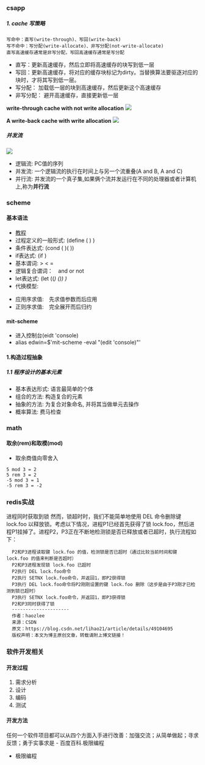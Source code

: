 ### csapp
##### 1. cache 写策略
    写命中：直写(write-through)、写回(write-back)
    写不命中：写分配(write-allocate)、非写分配(not-write-allocate)
    直写高速缓存通常是非写分配，写回高速缓存通常是写分配
- 直写：更新高速缓存，然后立即将高速缓存的块写到低一层
- 写回：更新高速缓存，将对应的缓存块标记为dirty。当替换算法要驱逐对应的块时，才将其写到低一层。
- 写分配： 加载低一层的块到高速缓存，然后更新这个高速缓存
- 非写分配： 避开高速缓存，直接更新低一层

**write-through cache with not write allocation**
![](assets/markdown-img-paste-20181011145745996.png)

**A write-back cache with write allocation**
![](assets/markdown-img-paste-20181011145752643.png)

##### 并发流

![](assets/markdown-img-paste-20181015154409113.png)

- 逻辑流: PC值的序列
- 并发流: 一个逻辑流的执行在时间上与另一个流重叠(A and B, A and C)
- 并行流: 并发流的一个真子集,如果俩个流并发运行在不同的处理器或者计算机上,称为**并行流**

### scheme
#### 基本语法
- [教程](https://www.ibm.com/developerworks/cn/linux/l-schm/index1.html)
- 过程定义的一般形式: (define (<name> <formal parameters>) <body>)
- 条件表达式: (cond (<p1> <e1>)(<p2> <e2>))
- if表达式: (if <predicate> <consequent> <alternative>)
- 基本谓词: > < =
- 逻辑复合谓词：　and or not
- let表达式:
       (let ((<var><exp>)
             (<var1><exp1>))
             <body>)
- 代换模型:
 + 应用序求值:　先求值参数而后应用
 + 正则序求值:　完全展开而后归约
#### mit-scheme
- 进入控制台(eidt 'console)
- alias edwin=$'mit-scheme -eval "(edit \'console)"'
#### 1.构造过程抽象
##### 1.1 程序设计的基本元素
- 基本表达形式: 语言最简单的个体
- 组合的方法: 构造复合的元素
- 抽象的方法: 为复合对象命名, 并将其当做单元去操作
- 概率算法: 费马检查


### math
#### 取余(rem)和取模(mod)
- 取余商值向零舍入
```
5 mod 3 = 2
5 rem 3 = 2
-5 mod 3 = 1
-5 rem 3 = -2
```

### redis实战
进程同时获取到锁
      然而，锁超时时，我们不能简单地使用 DEL 命令删除键 lock.foo 以释放锁。考虑以下情况，进程P1已经首先获得了锁 lock.foo，然后进程P1挂掉了。进程P2，P3正在不断地检测锁是否已释放或者已超时，执行流程如下：

      P2和P3进程读取键 lock.foo 的值，检测锁是否已超时（通过比较当前时间和键 lock.foo 的值来判断是否超时）
      P2和P3进程发现锁 lock.foo 已超时
      P2执行 DEL lock.foo命令
      P2执行 SETNX lock.foo命令，并返回1，即P2获得锁
      P3执行 DEL lock.foo命令将P2刚刚设置的键 lock.foo 删除（这步是由于P3刚才已检测到锁已超时）
      P3执行 SETNX lock.foo命令，并返回1，即P3获得锁
      P2和P3同时获得了锁
      ---------------------
      作者：haozlee
      来源：CSDN
      原文：https://blog.csdn.net/lihao21/article/details/49104695
      版权声明：本文为博主原创文章，转载请附上博文链接！

### 软件开发相关
#### 开发过程
1. 需求分析
2. 设计
3. 编码
4. 测试

#### 开发方法
任何一个软件项目都可以从四个方面入手进行改善：加强交流；从简单做起；寻求反馈；勇于实事求是 - 百度百科.极限编程
- 极限编程
